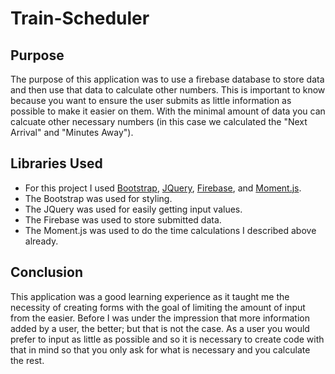 # Train-Scheduler

## Purpose 

The purpose of this application was to use a firebase database to store data and then use that data to calculate other numbers. This is important to know because you want to ensure the user submits as little information as possible to make it easier on them. With the minimal amount of data you can calcuate other necessary numbers (in this case we calculated the "Next Arrival" and "Minutes Away").

## Libraries Used
* For this project I used [Bootstrap](https://getbootstrap.com/), [JQuery](https://code.jquery.com/), [Firebase](https://firebase.google.com/), and [Moment.js](https://momentjs.com/).
* The Bootstrap was used for styling.
* The JQuery was used for easily getting input values.
* The Firebase was used to store submitted data.
* The Moment.js was used to do the time calculations I described above already.

## Conclusion
This application was a good learning experience as it taught me the necessity of creating forms with the goal of limiting the amount of input from the easier. Before I was under the impression that more information added by a user, the better; but that is not the case. As a user you would prefer to input as little as possible and so it is necessary to create code with that in mind so that you only ask for what is necessary and you calculate the rest.
